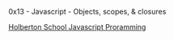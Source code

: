 0x13 - Javascript - Objects, scopes, & closures

[Holberton School Javascript Proramming](https://github.com/Jilroge7/holbertonschool-higher_level_programming.git)